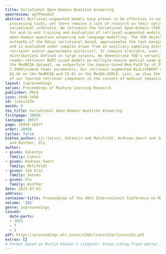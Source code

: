 ```yaml
---
title: Variational Open-Domain Question Answering
openreview: ag7PhmxOsS
abstract: Retrieval-augmented models have proven to be effective in natural language
  processing tasks, yet there remains a lack of research on their optimization using
  variational inference. We introduce the Variational Open-Domain (VOD) framework
  for end-to-end training and evaluation of retrieval-augmented models, focusing on
  open-domain question answering and language modelling. The VOD objective, a self-normalized
  estimate of the Rényi variational bound, approximates the task marginal likelihood
  and is evaluated under samples drawn from an auxiliary sampling distribution (cached
  retriever and/or approximate posterior). It remains tractable, even for retriever
  distributions defined on large corpora. We demonstrate VOD’s versatility by training
  reader-retriever BERT-sized models on multiple-choice medical exam questions. On
  the MedMCQA dataset, we outperform the domain-tuned Med-PaLM by +5.3% despite using
  2.500$\times$ fewer parameters. Our retrieval-augmented BioLinkBERT model scored
  62.9% on the MedMCQA and 55.0% on the MedQA-USMLE. Last, we show the effectiveness
  of our learned retriever component in the context of medical semantic search.
layout: inproceedings
series: Proceedings of Machine Learning Research
publisher: PMLR
issn: 2640-3498
id: lievin23a
month: 0
tex_title: Variational Open-Domain Question Answering
firstpage: 20950
lastpage: 20977
page: 20950-20977
order: 20950
cycles: false
bibtex_author: Li\'{e}vin, Valentin and Motzfeldt, Andreas Geert and Jensen, Ida Riis
  and Winther, Ole
author:
- given: Valentin
  family: Liévin
- given: Andreas Geert
  family: Motzfeldt
- given: Ida Riis
  family: Jensen
- given: Ole
  family: Winther
date: 2023-07-03
address: 
container-title: Proceedings of the 40th International Conference on Machine Learning
volume: '202'
genre: inproceedings
issued:
  date-parts:
  - 2023
  - 7
  - 3
pdf: https://proceedings.mlr.press/v202/lievin23a/lievin23a.pdf
extras: []
# Format based on Martin Fenner's citeproc: https://blog.front-matter.io/posts/citeproc-yaml-for-bibliographies/
---
```

